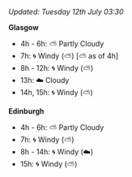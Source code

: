 *Updated: Tuesday 12th July 03:30*

**Glasgow**

* 4h - 6h: :partly_sunny: Partly Cloudy
* 7h: :cyclone: Windy (:partly_sunny:) [:partly_sunny: as of 4h]
* 8h - 12h: :cyclone: Windy (:partly_sunny:)
* 13h: :cloud: Cloudy
* 14h, 15h: :cyclone: Windy (:partly_sunny:)

**Edinburgh**

* 4h - 6h: :partly_sunny: Partly Cloudy
* 7h: :cyclone: Windy (:partly_sunny:)
* 8h - 14h: :cyclone: Windy (:cloud:)
* 15h: :cyclone: Windy (:partly_sunny:)
